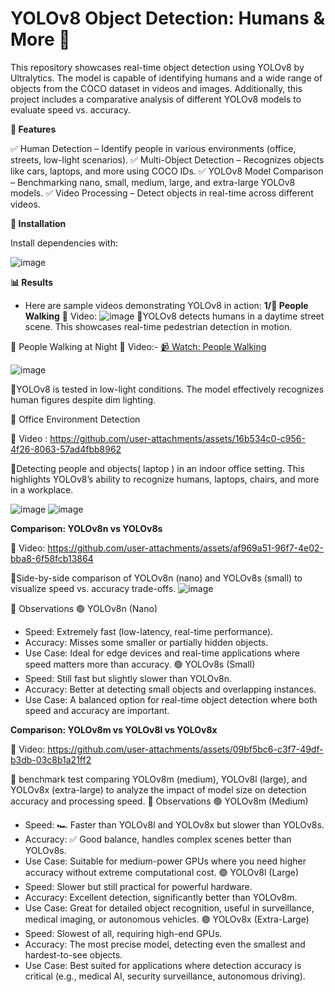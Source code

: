 # YOLOv8 Object Detection: Humans & More 🚀

This repository showcases real-time object detection using YOLOv8 by Ultralytics. The model is capable of identifying humans and a wide range of objects from the COCO dataset in videos and images. Additionally, this project includes a comparative analysis of different YOLOv8 models to evaluate speed vs. accuracy.


**🌟 Features**

✅ Human Detection – Identify people in various environments (office, streets, low-light scenarios).
✅ Multi-Object Detection – Recognizes objects like cars, laptops, and more using COCO IDs.
✅ YOLOv8 Model Comparison – Benchmarking nano, small, medium, large, and extra-large YOLOv8 models.
✅ Video Processing – Detect objects in real-time across different videos.

**🔧 Installation**

Install dependencies with:

![image](https://github.com/user-attachments/assets/5ed2d32b-6e23-4810-87f9-1b58c6c00ddd)


**📊 Results**

- Here are sample videos demonstrating YOLOv8 in action:
   **1/🏃 People Walking**
📌 Video:
![image](https://github.com/user-attachments/assets/daba09a3-e0cc-48d3-80f0-297342764827)
🔹YOLOv8 detects humans in a daytime street scene. This showcases real-time pedestrian detection in motion.

🌙 People Walking at Night
📌 Video:- [📹 Watch: People Walking]([https://drive.google.com/file/d/YOUR_FILE_ID/view?usp=sharing](https://drive.google.com/file/d/1aIdP2E8xUoUg5sTSVRNlSnaL8__ogPRz/view?usp=sharing))

![image](https://github.com/user-attachments/assets/5f236f77-13fc-4218-afb8-b1b45bf34a62)

🔹YOLOv8 is tested in low-light conditions. The model effectively recognizes human figures despite dim lighting.

🏢 Office Environment Detection

📌 Video : https://github.com/user-attachments/assets/16b534c0-c956-4f26-8063-57ad4fbb8962

🔹Detecting people and objects( laptop ) in an indoor office setting. This highlights YOLOv8’s ability to recognize humans, laptops, chairs, and more in a workplace.

![image](https://github.com/user-attachments/assets/b7e280f7-3c30-49bf-8a6b-eee31fab7f78)
![image](https://github.com/user-attachments/assets/ac141cd1-408c-43ef-865e-f5b43b62fc49)


**Comparison: YOLOv8n vs YOLOv8s**


📌 Video: https://github.com/user-attachments/assets/af969a51-96f7-4e02-bba8-6f58fcb13864

🔹Side-by-side comparison of YOLOv8n (nano) and YOLOv8s (small) to visualize speed vs. accuracy trade-offs.
![image](https://github.com/user-attachments/assets/8738de52-8507-450b-aca6-e7c1b428ae5e)

🔹 Observations
🟢 YOLOv8n (Nano)
- Speed: Extremely fast (low-latency, real-time performance).
- Accuracy:  Misses some smaller or partially hidden objects.
- Use Case: Ideal for edge devices and real-time applications where speed matters more than accuracy.
🟢 YOLOv8s (Small)
- Speed: Still fast but slightly slower than YOLOv8n.
- Accuracy:  Better at detecting small objects and overlapping instances.
- Use Case: A balanced option for real-time object detection where both speed and accuracy are important.



**Comparison: YOLOv8m vs YOLOv8l vs YOLOv8x**


📌 Video: https://github.com/user-attachments/assets/09bf5bc6-c3f7-49df-b3db-03c8b1a21ff2


🔹  benchmark test comparing YOLOv8m (medium), YOLOv8l (large), and YOLOv8x (extra-large) to analyze the impact of model size on detection accuracy and processing speed.
🔹 Observations
🟢 YOLOv8m (Medium)
- Speed: 🏎 Faster than YOLOv8l and YOLOv8x but slower than YOLOv8s.
- Accuracy: ✅ Good balance, handles complex scenes better than YOLOv8s.
- Use Case: Suitable for medium-power GPUs where you need higher accuracy without extreme computational cost.
🟢 YOLOv8l (Large)
- Speed: Slower but still practical for powerful hardware.
- Accuracy: Excellent detection, significantly better than YOLOv8m.
- Use Case: Great for detailed object recognition, useful in surveillance, medical imaging, or autonomous vehicles.
🟢 YOLOv8x (Extra-Large)
- Speed: Slowest of all, requiring high-end GPUs.
- Accuracy: The most precise model, detecting even the smallest and hardest-to-see objects.
- Use Case: Best suited for applications where detection accuracy is critical (e.g., medical AI, security surveillance, autonomous driving).










